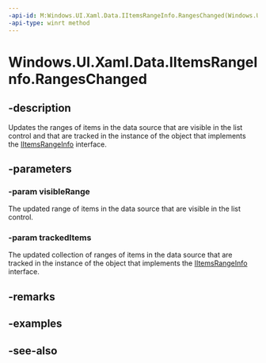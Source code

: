 ```yaml
---
-api-id: M:Windows.UI.Xaml.Data.IItemsRangeInfo.RangesChanged(Windows.UI.Xaml.Data.ItemIndexRange,Windows.Foundation.Collections.IVectorView{Windows.UI.Xaml.Data.ItemIndexRange})
-api-type: winrt method
---
```


<!-- Method syntax
public void RangesChanged(Windows.UI.Xaml.Data.ItemIndexRange visibleRange, Windows.Foundation.Collections.IVectorView<Windows.UI.Xaml.Data.ItemIndexRange> trackedItems)
-->

# Windows.UI.Xaml.Data.IItemsRangeInfo.RangesChanged

## -description
Updates the ranges of items in the data source that are visible in the list control and that are tracked in the instance of the object that implements the [IItemsRangeInfo](iitemsrangeinfo.md) interface.



## -parameters
### -param visibleRange
The updated range of items in the data source that are visible in the list control.

### -param trackedItems
The updated collection of ranges of items in the data source that are tracked in the instance of the object that implements the [IItemsRangeInfo](iitemsrangeinfo.md) interface.

## -remarks

## -examples

## -see-also
